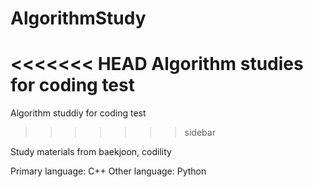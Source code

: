 # AlgorithmStudy
<<<<<<< HEAD
Algorithm studies for coding test  
=======
Algorithm studdiy for coding test  
>>>>>>> sidebar

Study materials from baekjoon, codility

Primary language: C++
Other language: Python